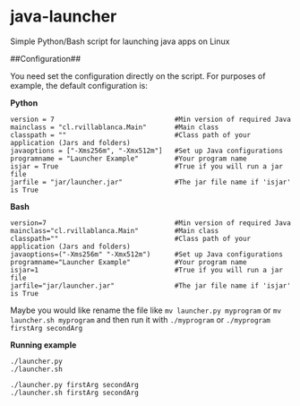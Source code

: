 # java-launcher
Simple Python/Bash script for launching java apps on Linux

##Configuration##

You need set the configuration directly on the script. For purposes of example, the default configuration is:

**Python**

```
version = 7                              #Min version of required Java
mainclass = "cl.rvillablanca.Main"       #Main class
classpath = ""                           #Class path of your application (Jars and folders)
javaoptions = ["-Xms256m", "-Xmx512m"]   #Set up Java configurations
programname = "Launcher Example"         #Your program name
isjar = True                             #True if you will run a jar file
jarfile = "jar/launcher.jar"             #The jar file name if 'isjar' is True
```

**Bash**

```
version=7                                #Min version of required Java
mainclass="cl.rvillablanca.Main"         #Main class
classpath=""                             #Class path of your application (Jars and folders)
javaoptions=("-Xms256m" "-Xmx512m")      #Set up Java configurations
programname="Launcher Example"           #Your program name
isjar=1                                  #True if you will run a jar file
jarfile="jar/launcher.jar"               #The jar file name if 'isjar' is True
```

Maybe you would like rename the file like `mv launcher.py myprogram` or `mv launcher.sh myprogram` and then run it with `./myprogram` or `./myprogram firstArg secondArg`

**Running example**

```
./launcher.py
./launcher.sh

./launcher.py firstArg secondArg
./launcher.sh firstArg secondArg
```

